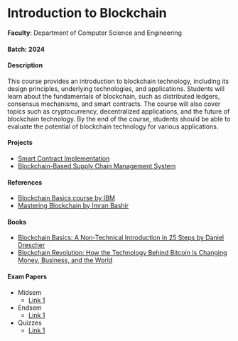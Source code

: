 # Introduction to Blockchain

**Faculty**: Department of Computer Science and Engineering

#### Batch: 2024

#### Description

This course provides an introduction to blockchain technology, including its design principles, underlying technologies, and applications. Students will learn about the fundamentals of blockchain, such as distributed ledgers, consensus mechanisms, and smart contracts. The course will also cover topics such as cryptocurrency, decentralized applications, and the future of blockchain technology. By the end of the course, students should be able to evaluate the potential of blockchain technology for various applications.

#### Projects

- [Smart Contract Implementation](https://github.com/jainamansari/smart-contract)
- [Blockchain-Based Supply Chain Management System](https://github.com/jainamansari/blockchain-supply-chain)

#### References

- [Blockchain Basics course by IBM](https://www.coursera.org/learn/blockchain-basics)
- [Mastering Blockchain by Imran Bashir](https://www.amazon.com/Mastering-Blockchain-Imran-Bashir/dp/1788839048)

#### Books

- [Blockchain Basics: A Non-Technical Introduction in 25 Steps by Daniel Drescher](https://www.amazon.com/Blockchain-Basics-Non-Technical-Introduction-Steps/dp/1484226038)
- [Blockchain Revolution: How the Technology Behind Bitcoin Is Changing Money, Business, and the World]()

#### Exam Papers

- Midsem
  - [Link 1](https://www.example.com/midsem-blockchain-2024)
- Endsem
  - [Link 1](https://www.example.com/endsem-blockchain-2024)
- Quizzes
  - [Link 1](https://www.example.com/quizzes-blockchain-2024)
